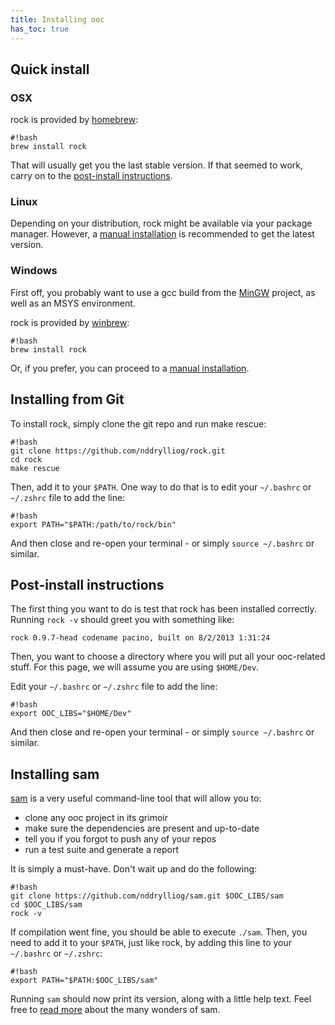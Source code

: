 ```yaml
---
title: Installing ooc
has_toc: true
---
```


## Quick install

### OSX

rock is provided by [homebrew][hb]:

[hb]: http://brew.sh/

    #!bash
    brew install rock

That will usually get you the last stable version. If that seemed
to work, carry on to the [post-install instructions](#post-install-instructions).

### Linux

Depending on your distribution, rock might be available via your package
manager. However, a [manual installation](#manual-installation) is recommended
to get the latest version.

### Windows

First off, you probably want to use a gcc build from the [MinGW][mingw]
project, as well as an MSYS environment.

rock is provided by [winbrew][wb]:

    #!bash
    brew install rock

Or, if you prefer, you can proceed to a [manual installation](#manual-installation).

[mingw]: http://mingw.org/
[wb]: https://github.com/nddrylliog/winbrew

## Installing from Git

To install rock, simply clone the git repo and run make rescue:

    #!bash
    git clone https://github.com/nddrylliog/rock.git
    cd rock
    make rescue

Then, add it to your `$PATH`. One way to do that is to edit your
`~/.bashrc` or `~/.zshrc` file to add the line:

    #!bash
    export PATH="$PATH:/path/to/rock/bin"

And then close and re-open your terminal - or simply `source ~/.bashrc`
or similar.

## Post-install instructions

The first thing you want to do is test that rock has been installed
correctly. Running `rock -v` should greet you with something like:

    rock 0.9.7-head codename pacino, built on 8/2/2013 1:31:24

Then, you want to choose a directory where you will put all your ooc-related
stuff. For this page, we will assume you are using `$HOME/Dev`.

Edit your `~/.bashrc` or `~/.zshrc` file to add the line:

    #!bash
    export OOC_LIBS="$HOME/Dev"

And then close and re-open your terminal - or simply `source ~/.bashrc`
or similar.

## Installing sam

[sam][sam] is a very useful command-line tool that will allow you to:

  * clone any ooc project in its grimoir
  * make sure the dependencies are present and up-to-date
  * tell you if you forgot to push any of your repos
  * run a test suite and generate a report

It is simply a must-have. Don't wait up and do the following:

    #!bash
    git clone https://github.com/nddrylliog/sam.git $OOC_LIBS/sam
    cd $OOC_LIBS/sam
    rock -v

If compilation went fine, you should be able to execute `./sam`. Then,
you need to add it to your `$PATH`, just like rock, by adding this line
to your `~/.bashrc` or `~/.zshrc`:

    #!bash
    export PATH="$PATH:$OOC_LIBS/sam"

Running `sam` should now print its version, along with a little help text.
Feel free to [read more][sam] about the many wonders of sam.

[sam]: /docs/tools/sam/

